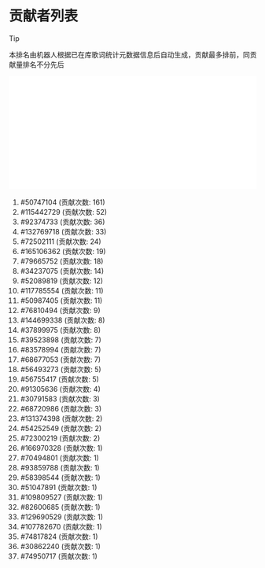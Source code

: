 # 贡献者列表

> [!TIP]
> 本排名由机器人根据已在库歌词统计元数据信息后自动生成，贡献最多排前，同贡献量排名不分先后

![贡献者头像画廊](./CONTRIBUTORS.svg)

1. #50747104 (贡献次数: 161)
2. #115442729 (贡献次数: 52)
3. #92374733 (贡献次数: 36)
4. #132769718 (贡献次数: 33)
5. #72502111 (贡献次数: 24)
6. #165106362 (贡献次数: 19)
7. #79665752 (贡献次数: 18)
8. #34237075 (贡献次数: 14)
9. #52089819 (贡献次数: 12)
10. #117785554 (贡献次数: 11)
11. #50987405 (贡献次数: 11)
12. #76810494 (贡献次数: 9)
13. #144699338 (贡献次数: 8)
14. #37899975 (贡献次数: 8)
15. #39523898 (贡献次数: 7)
16. #83578994 (贡献次数: 7)
17. #68677053 (贡献次数: 7)
18. #56493273 (贡献次数: 5)
19. #56755417 (贡献次数: 5)
20. #91305636 (贡献次数: 4)
21. #30791583 (贡献次数: 3)
22. #68720986 (贡献次数: 3)
23. #131374398 (贡献次数: 2)
24. #54252549 (贡献次数: 2)
25. #72300219 (贡献次数: 2)
26. #166970328 (贡献次数: 1)
27. #70494801 (贡献次数: 1)
28. #93859788 (贡献次数: 1)
29. #58398544 (贡献次数: 1)
30. #51047891 (贡献次数: 1)
31. #109809527 (贡献次数: 1)
32. #82600685 (贡献次数: 1)
33. #129690529 (贡献次数: 1)
34. #107782670 (贡献次数: 1)
35. #74817824 (贡献次数: 1)
36. #30862240 (贡献次数: 1)
37. #74950717 (贡献次数: 1)
